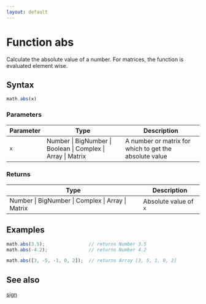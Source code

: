 ```yaml
---
layout: default
---
```


<h1 id="function-abs">Function abs</h1>

Calculate the absolute value of a number. For matrices, the function is
evaluated element wise.


<h2 id="syntax">Syntax</h2>

```js
math.abs(x)
```

<h3 id="parameters">Parameters</h3>

Parameter | Type | Description
--------- | ---- | -----------
`x` | Number &#124; BigNumber &#124; Boolean &#124; Complex &#124; Array &#124; Matrix |  A number or matrix for which to get the absolute value

<h3 id="returns">Returns</h3>

Type | Description
---- | -----------
Number &#124; BigNumber &#124; Complex &#124; Array &#124; Matrix |  Absolute value of `x`


<h2 id="examples">Examples</h2>

```js
math.abs(3.5);                // returns Number 3.5
math.abs(-4.2);               // returns Number 4.2

math.abs([3, -5, -1, 0, 2]);  // returns Array [3, 5, 1, 0, 2]
```


<h2 id="see-also">See also</h2>

[sign](sign.html)


<!-- Note: This file is automatically generated from source code comments. Changes made in this file will be overridden. -->
